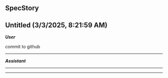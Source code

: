## SpecStory

## Untitled (3/3/2025, 8:21:59 AM)

_**User**_

commit to github

---

_**Assistant**_



---



---

